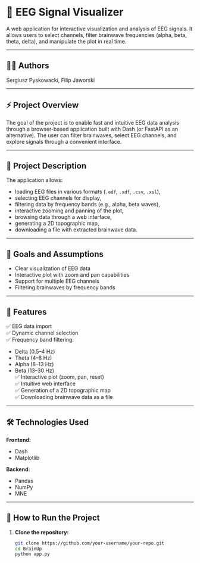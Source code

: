 # 🧠 EEG Signal Visualizer

A web application for interactive visualization and analysis of EEG signals. It allows users to select channels, filter brainwave frequencies (alpha, beta, theta, delta), and manipulate the plot in real time.

---

## 👨‍💻 Authors

Sergiusz Pyskowacki, Filip Jaworski

---

## ⚡ Project Overview

The goal of the project is to enable fast and intuitive EEG data analysis through a browser-based application built with Dash (or FastAPI as an alternative). The user can filter brainwaves, select EEG channels, and explore signals through a convenient interface.

---

## 📘 Project Description

The application allows:
- loading EEG files in various formats (`.edf`, `.xdf`, `.csv`, `.xsl`),
- selecting EEG channels for display,
- filtering data by frequency bands (e.g., alpha, beta waves),
- interactive zooming and panning of the plot,
- browsing data through a web interface,
- generating a 2D topographic map,
- downloading a file with extracted brainwave data.

---

## 🎯 Goals and Assumptions

- Clear visualization of EEG data  
- Interactive plot with zoom and pan capabilities  
- Support for multiple EEG channels  
- Filtering brainwaves by frequency bands  

---

## 🧩 Features

✅ EEG data import  
✅ Dynamic channel selection  
✅ Frequency band filtering:  
   - Delta (0.5–4 Hz)  
   - Theta (4–8 Hz)  
   - Alpha (8–13 Hz)  
   - Beta (13–30 Hz)  
✅ Interactive plot (zoom, pan, reset)  
✅ Intuitive web interface  
✅ Generation of a 2D topographic map  
✅ Downloading brainwave data as a file  

---

## 🛠️ Technologies Used

**Frontend:**  
- Dash  
- Matplotlib  

**Backend:**  
- Pandas  
- NumPy  
- MNE  

---

## 🚀 How to Run the Project

1. **Clone the repository:**
   ```bash
   git clone https://github.com/your-username/your-repo.git
   cd BrainUp
   python app.py
